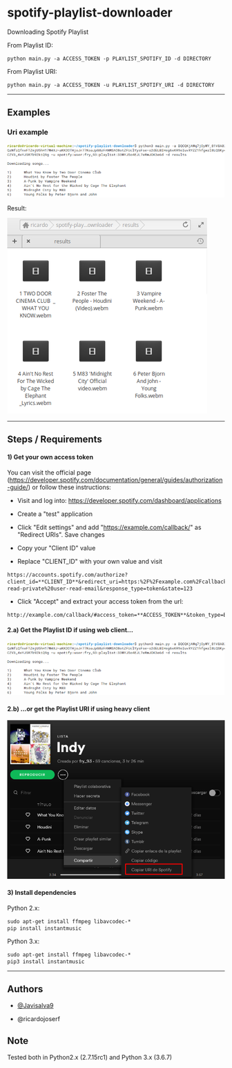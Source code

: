 # spotify-playlist-downloader
Downloading Spotify Playlist

From Playlist ID:
```
python main.py -a ACCESS_TOKEN -p PLAYLIST_SPOTIFY_ID -d DIRECTORY
```

From Playlist URI:
```
python main.py -a ACCESS_TOKEN -u PLAYLIST_SPOTIFY_URI -d DIRECTORY
```

--------------------------------------------------


## Examples

### Uri example

![Screenshot](images/2.png)


Result:

![Screenshot](images/3.png)


--------------------------------------------------

## Steps / Requirements

#### 1) Get your own access token 

You can visit the official page (https://developer.spotify.com/documentation/general/guides/authorization-guide/) or follow these instructions:

- Visit and log into: https://developer.spotify.com/dashboard/applications

- Create a "test" application

- Click "Edit settings" and add "https://example.com/callback/" as "Redirect URIs". Save changes

- Copy your "Client ID" value

- Replace "CLIENT_ID" with your own value and visit 
```
https://accounts.spotify.com/authorize?client_id=**CLIENT_ID**&redirect_uri=https:%2F%2Fexample.com%2Fcallback/&scope=user-read-private%20user-read-email&response_type=token&state=123
```

- Click "Accept" and extract your access token from the url:
```
http://example.com/callback/#access_token=**ACCESS_TOKEN**&token_type=Bearer&expires_in=3600&state=123
```

#### 2.a) Get the Playlist ID if using web client...

![Screenshot](images/2.png)



#### 2.b) ...or get the Playlist URI if using heavy client

![Screenshot](images/1.png)



#### 3) Install dependencies


Python 2.x:

```
sudo apt-get install ffmpeg libavcodec-*
pip install instantmusic
```

Python 3.x:

```
sudo apt-get install ffmpeg libavcodec-*
pip3 install instantmusic
```

-----------------------------

## Authors

- [@Javisalva9](https://github.com/Javisalva9)

- @ricardojoserf

## Note

Tested both in Python2.x (2.7.15rc1) and Python 3.x (3.6.7)
